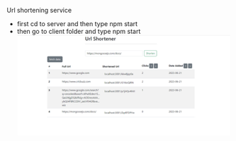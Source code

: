 Url shortening service
* first cd to server and then type npm start
* then go to client folder and type npm start
![Alt text](image.png)